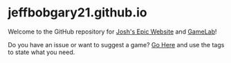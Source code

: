 # jeffbobgary21.github.io

Welcome to the GitHub repository for [Josh's Epic Website](https://jeffbobgary21.github.io) and [GameLab](https://jeffbobgary21.github.io/Game%20Website/gameindex.html)!

Do you have an issue or want to suggest a game? [Go Here](https://github.com/JeffBobGary21/jeffbobgary21.github.io/issues) and use the tags to state what you need.
